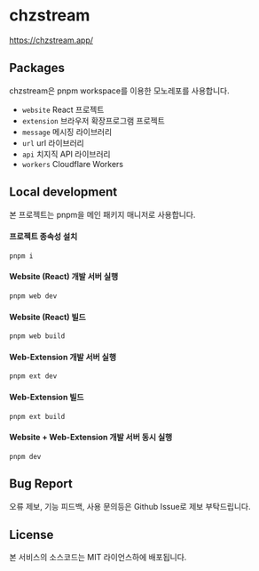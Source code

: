 # chzstream

https://chzstream.app/

## Packages

chzstream은 pnpm workspace를 이용한 모노레포를 사용합니다.

- `website` React 프로젝트
- `extension` 브라우저 확장프로그램 프로젝트
- `message` 메시징 라이브러리
- `url` url 라이브러리
- `api` 치지직 API 라이브러리
- `workers` Cloudflare Workers

## Local development

본 프로젝트는 pnpm을 메인 패키지 매니저로 사용합니다.

#### 프로젝트 종속성 설치

```
pnpm i
```

#### Website (React) 개발 서버 실행

```
pnpm web dev
```

#### Website (React) 빌드

```
pnpm web build
```

#### Web-Extension 개발 서버 실행

```
pnpm ext dev
```

#### Web-Extension 빌드

```
pnpm ext build
```

#### Website + Web-Extension 개발 서버 동시 실행

```
pnpm dev
```

## Bug Report

오류 제보, 기능 피드백, 사용 문의등은 Github Issue로 제보 부탁드립니다.

## License

본 서비스의 소스코드는 MIT 라이언스하에 배포됩니다.
